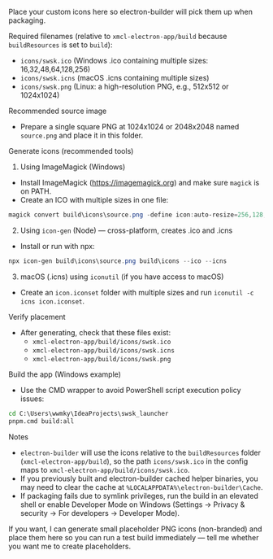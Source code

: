 Place your custom icons here so electron-builder will pick them up when packaging.

Required filenames (relative to `xmcl-electron-app/build` because `buildResources` is set to `build`):
- `icons/swsk.ico`  (Windows .ico containing multiple sizes: 16,32,48,64,128,256)
- `icons/swsk.icns` (macOS .icns containing multiple sizes)
- `icons/swsk.png`  (Linux: a high-resolution PNG, e.g., 512x512 or 1024x1024)

Recommended source image
- Prepare a single square PNG at 1024x1024 or 2048x2048 named `source.png` and place it in this folder.

Generate icons (recommended tools)

1) Using ImageMagick (Windows)
- Install ImageMagick (https://imagemagick.org) and make sure `magick` is on PATH.
- Create an ICO with multiple sizes in one file:

```powershell
magick convert build\icons\source.png -define icon:auto-resize=256,128,64,48,32,16 build\icons\swsk.ico
```

2) Using `icon-gen` (Node) — cross-platform, creates .ico and .icns
- Install or run with npx:

```powershell
npx icon-gen build\icons\source.png build\icons --ico --icns
```

3) macOS (.icns) using `iconutil` (if you have access to macOS)
- Create an `icon.iconset` folder with multiple sizes and run `iconutil -c icns icon.iconset`.

Verify placement
- After generating, check that these files exist:
  - `xmcl-electron-app/build/icons/swsk.ico`
  - `xmcl-electron-app/build/icons/swsk.icns`
  - `xmcl-electron-app/build/icons/swsk.png`

Build the app (Windows example)
- Use the CMD wrapper to avoid PowerShell script execution policy issues:

```cmd
cd C:\Users\wwmky\IdeaProjects\swsk_launcher
pnpm.cmd build:all
```

Notes
- `electron-builder` will use the icons relative to the `buildResources` folder (`xmcl-electron-app/build`), so the path `icons/swsk.ico` in the config maps to `xmcl-electron-app/build/icons/swsk.ico`.
- If you previously built and electron-builder cached helper binaries, you may need to clear the cache at `%LOCALAPPDATA%\electron-builder\Cache`.
- If packaging fails due to symlink privileges, run the build in an elevated shell or enable Developer Mode on Windows (Settings → Privacy & security → For developers → Developer Mode).

If you want, I can generate small placeholder PNG icons (non-branded) and place them here so you can run a test build immediately — tell me whether you want me to create placeholders.

